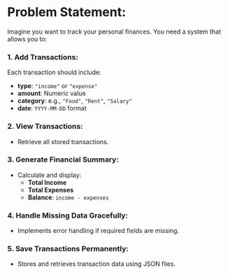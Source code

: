 # Problem Statement:
Imagine you want to track your personal finances. You need a system that allows you to:

### 1. Add Transactions:
Each transaction should include:
- **type**: `"income"` or `"expense"`
- **amount**: Numeric value
- **category**: e.g., `"Food"`, `"Rent"`, `"Salary"`
- **date**: `YYYY-MM-DD` format

### 2. View Transactions:
- Retrieve all stored transactions.

### 3. Generate Financial Summary:
- Calculate and display:
  - **Total Income**
  - **Total Expenses**
  - **Balance**: `income - expenses`

### 4. Handle Missing Data Gracefully:
- Implements error handling if required fields are missing.

### 5. Save Transactions Permanently:
- Stores and retrieves transaction data using JSON files.
